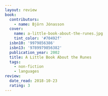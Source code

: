 ```yaml
---
layout: review
book:
  contributors:
    - name: Björn Jónasson
  cover:
    name: a-little-book-about-the-runes.jpg
    tint_color: '#70492f'
  isbn10: '9979856386'
  isbn13: '9789979856382'
  publication_year: 2002
  title: A Little Book About the Runes
  tags:
    - non-fiction
    - languages
review:
  date_read: 2018-10-23
  rating: 3
---
```

